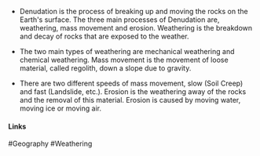 - Denudation is the process of breaking up and moving the rocks on the Earth's surface. The three main processes of Denudation are, weathering, mass movement and erosion. Weathering is the breakdown and decay of rocks that are exposed to the weather.

- The two main types of weathering are mechanical weathering and chemical weathering. Mass movement is the movement of loose material, called regolith, down a slope due to gravity. 

- There are two different speeds of mass movement, slow (Soil Creep) and fast (Landslide, etc.). Erosion is the weathering away of the rocks and the removal of this material. Erosion is caused by moving water, moving ice or moving air.

#### Links
#Geography #Weathering 
